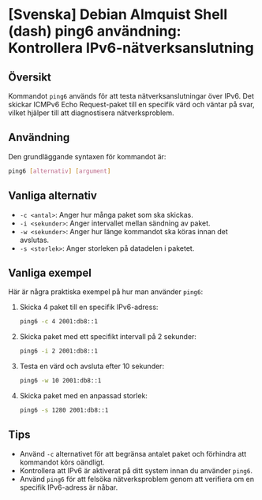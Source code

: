 # [Svenska] Debian Almquist Shell (dash) ping6 användning: Kontrollera IPv6-nätverksanslutning

## Översikt
Kommandot `ping6` används för att testa nätverksanslutningar över IPv6. Det skickar ICMPv6 Echo Request-paket till en specifik värd och väntar på svar, vilket hjälper till att diagnostisera nätverksproblem.

## Användning
Den grundläggande syntaxen för kommandot är:

```bash
ping6 [alternativ] [argument]
```

## Vanliga alternativ
- `-c <antal>`: Anger hur många paket som ska skickas.
- `-i <sekunder>`: Anger intervallet mellan sändning av paket.
- `-w <sekunder>`: Anger hur länge kommandot ska köras innan det avslutas.
- `-s <storlek>`: Anger storleken på datadelen i paketet.

## Vanliga exempel
Här är några praktiska exempel på hur man använder `ping6`:

1. Skicka 4 paket till en specifik IPv6-adress:
   ```bash
   ping6 -c 4 2001:db8::1
   ```

2. Skicka paket med ett specifikt intervall på 2 sekunder:
   ```bash
   ping6 -i 2 2001:db8::1
   ```

3. Testa en värd och avsluta efter 10 sekunder:
   ```bash
   ping6 -w 10 2001:db8::1
   ```

4. Skicka paket med en anpassad storlek:
   ```bash
   ping6 -s 1280 2001:db8::1
   ```

## Tips
- Använd `-c` alternativet för att begränsa antalet paket och förhindra att kommandot körs oändligt.
- Kontrollera att IPv6 är aktiverat på ditt system innan du använder `ping6`.
- Använd `ping6` för att felsöka nätverksproblem genom att verifiera om en specifik IPv6-adress är nåbar.